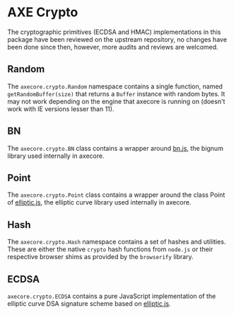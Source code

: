 # AXE Crypto
The cryptographic primitives (ECDSA and HMAC) implementations in this package have been reviewed on the upstream repository, no changes have been done since then, however, more audits and reviews are welcomed.

## Random
The `axecore.crypto.Random` namespace contains a single function, named `getRandomBuffer(size)` that returns a `Buffer` instance with random bytes. It may not work depending on the engine that axecore is running on (doesn't work with IE versions lesser than 11).

## BN
The `axecore.crypto.BN` class contains a wrapper around [bn.js](https://github.com/indutny/bn.js), the bignum library used internally in axecore.

## Point
The `axecore.crypto.Point` class contains a wrapper around the class Point of [elliptic.js](https://github.com/indutny/elliptic), the elliptic curve library used internally in axecore.

## Hash
The `axecore.crypto.Hash` namespace contains a set of hashes and utilities. These are either the native `crypto` hash functions from `node.js` or their respective browser shims as provided by the `browserify` library.

## ECDSA
`axecore.crypto.ECDSA` contains a pure JavaScript implementation of the elliptic curve DSA signature scheme based on [elliptic.js](https://github.com/indutny/elliptic).
